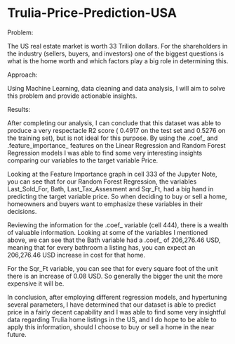 # Trulia-Price-Prediction-USA

Problem:

The US real estate market is worth 33 Trilion dollars. For the shareholders in the industry (sellers, buyers, and investors) one of the biggest questions is what is the home worth and which factors play a big role in determining this.

Approach:

Using Machine Learning, data cleaning and data analysis, I will aim to solve this problem and provide actionable insights.

Results:

After completing our analysis, I can conclude that this dataset was able to produce a very respectacle R2 score ( 0.4917 on the test set and 0.5276 on the training set), but is not ideal for this purpose. By using the .coef_ and .feature_importance_ features on the Linear Regression and Random Forest Regression models I was able to find some very interesting insights comparing our variables to the target variable Price. 

Looking at the Feature Importance graph in cell 333 of the Jupyter Note, you can see that for our Random Forest Regression, the variables Last_Sold_For, Bath, Last_Tax_Assesment and Sqr_Ft, had a big hand in predicting the target variable price. So when deciding to buy or sell a home, homeowners and buyers want to emphasize these variables in their decisions. 


Reviewing the information for the .coef_ variable (cell 444), there is a wealth of valuable information. Looking at some of the variables I mentioned above, we can see that the Bath variable had a .coef_ of 206,276.46 USD, meaning that for every bathroom a listing has, you can expect an 206,276.46 USD increase in cost for that home. 

For the Sqr_Ft variable, you can see that for every square foot of the unit there is an increase of 0.08 USD. So generally the bigger the unit the more expensive it will be. 

In conclusion, after employing different regression models, and hypertuning several parameters, I have determined that our dataset is able to predict price in a fairly decent capability and  I was able to find some very insightful data regarding Trulia home listings in the US, and I do hope to be able to apply this information, should I choose to buy or sell a home in the near future. 
